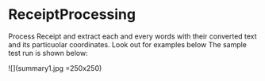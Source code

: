 # ReceiptProcessing
Process Receipt and extract each and every words with their converted text and its particuolar coordinates. Look out for examples below
The sample test run is shown below:

![](summary1.jpg =250x250)

